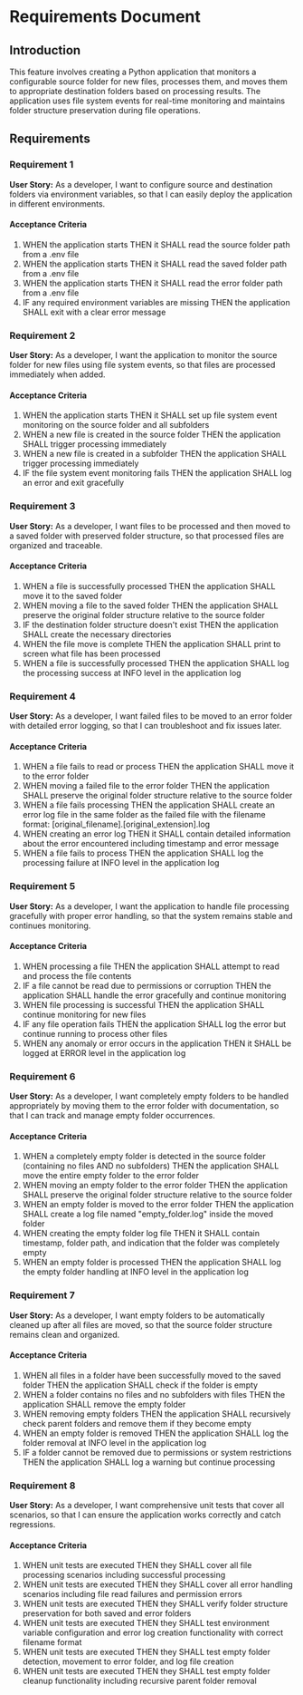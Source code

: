 # Requirements Document

## Introduction

This feature involves creating a Python application that monitors a configurable source folder for new files, processes them, and moves them to appropriate destination folders based on processing results. The application uses file system events for real-time monitoring and maintains folder structure preservation during file operations.

## Requirements

### Requirement 1

**User Story:** As a developer, I want to configure source and destination folders via environment variables, so that I can easily deploy the application in different environments.

#### Acceptance Criteria

1. WHEN the application starts THEN it SHALL read the source folder path from a .env file
2. WHEN the application starts THEN it SHALL read the saved folder path from a .env file  
3. WHEN the application starts THEN it SHALL read the error folder path from a .env file
4. IF any required environment variables are missing THEN the application SHALL exit with a clear error message

### Requirement 2

**User Story:** As a developer, I want the application to monitor the source folder for new files using file system events, so that files are processed immediately when added.

#### Acceptance Criteria

1. WHEN the application starts THEN it SHALL set up file system event monitoring on the source folder and all subfolders
2. WHEN a new file is created in the source folder THEN the application SHALL trigger processing immediately
3. WHEN a new file is created in a subfolder THEN the application SHALL trigger processing immediately
4. IF the file system event monitoring fails THEN the application SHALL log an error and exit gracefully

### Requirement 3

**User Story:** As a developer, I want files to be processed and then moved to a saved folder with preserved folder structure, so that processed files are organized and traceable.

#### Acceptance Criteria

1. WHEN a file is successfully processed THEN the application SHALL move it to the saved folder
2. WHEN moving a file to the saved folder THEN the application SHALL preserve the original folder structure relative to the source folder
3. IF the destination folder structure doesn't exist THEN the application SHALL create the necessary directories
4. WHEN the file move is complete THEN the application SHALL print to screen what file has been processed
5. WHEN a file is successfully processed THEN the application SHALL log the processing success at INFO level in the application log

### Requirement 4

**User Story:** As a developer, I want failed files to be moved to an error folder with detailed error logging, so that I can troubleshoot and fix issues later.

#### Acceptance Criteria

1. WHEN a file fails to read or process THEN the application SHALL move it to the error folder
2. WHEN moving a failed file to the error folder THEN the application SHALL preserve the original folder structure relative to the source folder
3. WHEN a file fails processing THEN the application SHALL create an error log file in the same folder as the failed file with the filename format: [original_filename].[original_extension].log
4. WHEN creating an error log THEN it SHALL contain detailed information about the error encountered including timestamp and error message
5. WHEN a file fails to process THEN the application SHALL log the processing failure at INFO level in the application log

### Requirement 5

**User Story:** As a developer, I want the application to handle file processing gracefully with proper error handling, so that the system remains stable and continues monitoring.

#### Acceptance Criteria

1. WHEN processing a file THEN the application SHALL attempt to read and process the file contents
2. IF a file cannot be read due to permissions or corruption THEN the application SHALL handle the error gracefully and continue monitoring
3. WHEN file processing is successful THEN the application SHALL continue monitoring for new files
4. IF any file operation fails THEN the application SHALL log the error but continue running to process other files
5. WHEN any anomaly or error occurs in the application THEN it SHALL be logged at ERROR level in the application log

### Requirement 6

**User Story:** As a developer, I want completely empty folders to be handled appropriately by moving them to the error folder with documentation, so that I can track and manage empty folder occurrences.

#### Acceptance Criteria

1. WHEN a completely empty folder is detected in the source folder (containing no files AND no subfolders) THEN the application SHALL move the entire empty folder to the error folder
2. WHEN moving an empty folder to the error folder THEN the application SHALL preserve the original folder structure relative to the source folder
3. WHEN an empty folder is moved to the error folder THEN the application SHALL create a log file named "empty_folder.log" inside the moved folder
4. WHEN creating the empty folder log file THEN it SHALL contain timestamp, folder path, and indication that the folder was completely empty
5. WHEN an empty folder is processed THEN the application SHALL log the empty folder handling at INFO level in the application log

### Requirement 7

**User Story:** As a developer, I want empty folders to be automatically cleaned up after all files are moved, so that the source folder structure remains clean and organized.

#### Acceptance Criteria

1. WHEN all files in a folder have been successfully moved to the saved folder THEN the application SHALL check if the folder is empty
2. WHEN a folder contains no files and no subfolders with files THEN the application SHALL remove the empty folder
3. WHEN removing empty folders THEN the application SHALL recursively check parent folders and remove them if they become empty
4. WHEN an empty folder is removed THEN the application SHALL log the folder removal at INFO level in the application log
5. IF a folder cannot be removed due to permissions or system restrictions THEN the application SHALL log a warning but continue processing

### Requirement 8

**User Story:** As a developer, I want comprehensive unit tests that cover all scenarios, so that I can ensure the application works correctly and catch regressions.

#### Acceptance Criteria

1. WHEN unit tests are executed THEN they SHALL cover all file processing scenarios including successful processing
2. WHEN unit tests are executed THEN they SHALL cover all error handling scenarios including file read failures and permission errors
3. WHEN unit tests are executed THEN they SHALL verify folder structure preservation for both saved and error folders
4. WHEN unit tests are executed THEN they SHALL test environment variable configuration and error log creation functionality with correct filename format
5. WHEN unit tests are executed THEN they SHALL test empty folder detection, movement to error folder, and log file creation
6. WHEN unit tests are executed THEN they SHALL test empty folder cleanup functionality including recursive parent folder removal